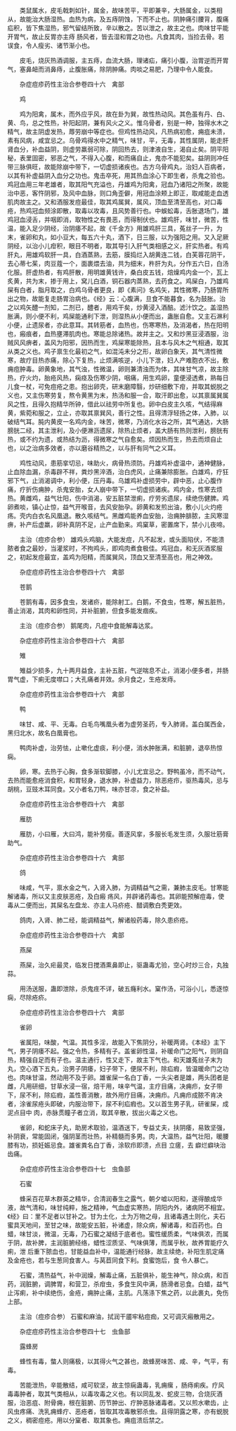 <!-- { "loadSidebar": true } -->
　　类鼠属水，皮毛戟刺如针，属金，故味苦平，平即兼辛，大肠属金，以类相从，故能治大肠湿热。血热为病，及五痔阴蚀，下而不止也。阴肿痛引腰背，腹痛疝积，皆下焦湿热，邪气留结所致，辛以散之。苦以泄之，故主之也。肉味甘平能开胃气，故止反胃亦主痔 肠风者，皆去湿和胃之功也。凡食其肉，当捡去骨。若误食，令人瘦劣、诸节渐小也。

　　皮毛，烧灰热酒调服，主五痔，血流大肠，理诸疝，痛引小腹，治胃逆而开胃气，塞鼻衄而消鼻痔，止腹胀痛，除阴肿痛。肉啖之易肥，乃理中令人能食。

　　杂症痘疹药性主治合参卷四十六　禽部

　　鸡

　　鸡为阳禽，属木，而外应乎风，故在卦为巽，故性热动风。其色虽有丹、白、黄、鸟，总之性热，补阳起阴，兼有风火之义。惟乌骨者，别是一种，独得水木之精气，故主阴虚发热，蓐劳崩中等症也。但鸡性热动风，凡热病初愈，痈疽未溃，素有风病，咸宜忌之。乌骨鸡得水中之精气，味甘，平，无毒，其性属阴，能走肝肾血分，补血益阴，则虚劳羸弱可除，阴回热去，则津液自生，渴自止矣。阴平阳秘，表里固密，邪恶之气，不得入心腹，和而痛自止，鬼亦不能犯矣。益阴则冲任带三脉俱旺，故能除崩中带下，一切虚损诸疾也。古方乌骨鸡丸，治妇人百病者，以其有补虚益阴入血分之功也。鬼击卒死，用其热血涂心下即生者，杀鬼之验也。鸡冠血用三年老雄者，取其阳气充溢也，丹雄鸡为阳禽，冠血乃诸阳之所聚，故能治中恶，客忤阴邪，及风中血脉，则口角歪僻，用冠血涂颊上即正，取咸能走血透肌肉故主之。又和酒服发痘最佳，取其鸡属巽，属风，顶血至清至高也，对口毒疮，热鸡冠血频涂即散，取毒以攻毒，且风势善行也。中蜈蚣毒，舌胀退场门，雄鸡冠血浸舌，并咽即消，取物性之有畏恶，而得制伏也。雄鸡肝，味甘，微苦，性温，能入足少阴经，治阴痿不起，故《千金方》用雄鸡肝三具，菟丝子一升，为末，雀卵和丸，如小豆大，每五六十丸，酒下，日三服，以为强阳之用。又入足厥阴经，以治小儿疳积，眼目不明者，取其导引入肝气类相感之义，肝实热者。有鸡肝丸，用雄鸡软肝一具，白酒蒸熟，去筋，膜捣烂入胡黄连二钱，白芙蓉花阴干，去心蒂七茱，肉豆蔻一个，面裹煨去油，共为细末，杵肝为丸，分作五六日，白汤化服。肝虚热者，有鸡肝散，用明雄黄钱许，桑白皮五钱，焙燥鸡内金一个，瓦上炙黄，共为末，掺于用上，窝儿白酒，铜石器内蒸熟，去药食之。鸡屎白，乃雄鸡屎有白者，脂月取之，白鸡乌骨者更良，即《素问》名鸡矢，其性微寒，乃肠胃所出之物，故能复走肠胃治病也。《经》云：心腹满，旦食不能暮食，名为鼓胀。治之以鸡矢醴一剂知，二剂已，醴者，用鸡干矣，炒黄浸入酒醅。滤汁饮之。盖湿热胀满，则小便不利，鸡屎能通利下泄，则湿热从小便而出，蛊胀自愈。又主石淋利小便，止遗尿者，亦此意耳。其转筋者，血热也，伤寒寒热，及消渴者，热在阳明也，瘢痕者，血热壅滞肌肉也。寒能总除诸热。故并主之。又和炒黑豆浸酒服，治贼风风痹者，盖风为阳邪，因热而生，鸡屎寒能除热，且本与风木之气相通，取其从类之义也。鸡子禀生化最初之气，如混沌未分之形，故卵白象天，其气清性微寒，故疗目热赤痛，除心下复热，止烦满咳逆，小儿下泄，妇人产难胞衣不出，敷痈痘肿毒。卵黄象地，其气浊，性微温，卵则兼清浊而为体，其味甘气凉，故主除热，疗火灼，胎疮风热，痫痉及伤寒少阴，咽痛，用生鸡卵，童便浸透煮，熟每日儿食一杖，可免痘疮之患。抱出卵壳，研末磨障翳，炒研细敷下疳，并取其蜕脱之义也，又主伤寒劳复，熬令黄黑为末，热汤和服一合，取汗即出愈，以其禀属巽属风之性，且得久抱精华所钟，借此以祛劳中所复也。卵中白皮主久咳，气结得麻黄，紫菀和服之，立止，亦取其禀巽风，善行之性。且得清浮轻扬之体，入肺，以破结气耳。肫内黄皮一名鸡内金，味苦，微寒，乃消化水谷之所，其气通达，大肠膀胱二经，其主泄利，及小便淋沥遗尿，除热止烦者，盖大肠有热则泄利，膀胱有热，或不约为遗，或热结为沥，得微寒之气自愈矣。烦因热而生，热去而烦自止也，以之治病多效者，亦以磨谷精热之，以与肝有同气之义耳。

　　鸡性动风，患筋挛切忌，味助火，病骨热须防。丹雄鸡补虚温中，通神健脉，止血除血漏，杀毒辟不祥，粪炒黑淬酒，治白虎风，止痛兼除膨胀。白雄鸡，疗狂邪下气，止消渴调中，利小便，压丹毒。乌雄鸡补虚损劳中，辟中恶，止心腹作痛，疗折伤痈肿，杀鬼安胎，女人崩中带下，一切虚损诸疾。鸡内金，性寒去烦热。黄雌鸡，益气壮阳，伤中消渴，安五脏禁泄痢，疗劳劣遗尿，续绝伤健脾。鸡卵煮啖，镇心止惊，益气开喉音，去风安胎孕。卵黄和发煎出油，敷小儿火灼疮疡。壳内白衣名风凰退。散久咳结气。黑雌鸡能养血安胎，治痈肿腓脓，主风寒湿痹，补产后虚羸，卵补真阴不足，止产血勤来。鸡窠草，密置席下，禁小儿夜啼。

　　主治（痘疹合参） 雄鸡头鸡脑，大能发痘，凡不起发，或头面陷伏，不能溃脓者食之最妙，当灌浆时，不拘鸡头，即鸡肉煮食极佳。鸡冠血，和无灰酒浆服之，初起发痘最宜，盖鸡为阳精，而属巽风，顶血又至清至高也，用之神效。

　　杂症痘疹药性主治合参卷四十六　禽部

　　苍鹅

　　苍鹅有毒，因多食虫，发诸疥，能除射工。白鹅，不食虫，性寒，解五脏热，善止消渴，其肉和卵性同，并补脏腑，但食多能发痼疾。

　　主治（痘疹合参） 鹅尾肉，凡痘中食能解毒达浆。

　　杂症痘疹药性主治合参卷四十六　禽部

　　雉

　　雉益少损多，九十两月益食，主补五脏，气逆喘息不止，消渴小便多者，并肠胃气虚，下痢无度噤口；大孔痛者并效。余月食之，生疮发痔。

　　杂症痘疹药性主治合参卷四十六　禽部

　　鸭

　　味甘、咸、平、无毒。白毛鸟嘴凰头者为虚劳圣药，专入肺肾。盖白属西金，黑归北水，故名白凰膏也。

　　鸭肉补虚，治劳怯，止嗽化虚痰，利小便，消水肿胀满，和脏腑，退卒热惊痫。

　　卵，寒。去热于心胸，食多渐软脚膝，小儿尤宜忌之。野鸭虽冷，而不动气，去热而能愈疮消食积，和胃轻身，退水肿，补虚益力，除恶疮疖，驱热毒风，忌与胡桃，豆豉木耳同食。又小者名刀鸭，味亦甘凉，食之补益。

　　杂症痘疹药性主治合参卷四十六　禽部

　　雁肪

　　雁肪，小曰雁，大曰鸿，能补劳瘦。善逐风挛，多服长毛发生须，久服壮筋膏助气。

　　杂症痘疹药性主治合参卷四十六　禽部

　　鸽

　　味咸，气平，禀水金之气，入肾入肺，为调精益气之需，兼肺主皮毛。甘寒能解诸毒，所以又主皮肤恶疮，及白瘢 疡风，并辟诸药毒也。其卵能预解痘毒，使毒从二便而出，其屎名左盘龙、亦主人马疥疮、醋调敷白秃更效。

　　鸽肉，入肾、肺二经，能调精益气，解诸般药毒，除久患疥疮。

　　杂症痘疹药性主治合参卷四十六　禽部

　　燕屎

　　燕屎，治久疟最灵，临发日搅酒熏鼻即止，驱蛊毒尤验，空心时炒三合，丸独蒜。

　　用汤送服，蛊即泄除，杀鬼疰不详，破五癃利水。窠作汤，可浴小儿，悉逐惊痫，尽除疮疥。

　　杂症痘疹药性主治合参卷四十六　禽部

　　雀卵

　　雀属阳，味酸，气温。其性多淫，故能入下焦阴分，补暖两肾。《本经》主下气，男子阴痿不起。强之令热，多精有子。盖雀卵性温，补暖命门之阳气，则阴自热，精强自足而有子也。温主通行，性又走下，故主下气也。和天雄菟丝子末为丸，空心酒下五丸，治男子阴痿，妇子带下，便尿不利，除疝瘕，皆温暖命门之功也。肉味甘温，然动用不及于卵。雄雀屎一名白丁香，一头尖者是雄，两头团者是雌，凡用研细，甘草水浸一宿，焙干用，味辛气温，主疗目痛，决痈疖，女子带下，尿不利，除疝瘕，盖性善消散，故外用疗目痛，决痈疖。凡痈疖成脓不肯决者，涂雀尿疮头即破，内服治带下，尿不利疝瘕也。又以首生男子乳，研雀屎，成泥点目中 肉，赤脉贯瞳子者立消，取其辛散，拔出火毒之义也。

　　雀卵，和蛇床子丸，助房术取验，温酒送下，专益丈夫，扶阴痿，易致坚强，补阴衰，常能固闭，强阴茎而壮热，补精髓而多男。肉，大温热，益气壮阳，暖腰膝有功，损妊娠忌食。雄雀粪名白丁香，涂软疖即溃，点目 立瘥，去 癖烂癖块治齿痛。

　　杂症痘疹药性主治合参卷四十七　虫鱼部

　　石蜜

　　蜂采百花草木群英之精华，合清润春生之露气，朝夕嘘以阳和，遂得酿成华液，故气清和，味甘纯粹，施之精神，气血虚实寒热，阴阳内外，诸病罔不相宜。《经》曰：里不足者以甘补之。甘为土化，土为万物之母，且诸毒遇土则化，夫石蜜具天地间，至甘之味，故能安五脏，补诸虚，除众病，解诸毒，和百药也。白蜡，味甘淡，微温，无毒，乃石蜜之凝结于底者也。蜜性缓质柔，气味俱浓，而属于阴，故补脾，主润脏腑经络，蜡性涩质坚、气味俱薄，而属乎秋，故养胃能疗久痢，泄 后重下脓血也，甘能益血补中，温能通行经脉，故主续绝，补阳生肌定痛及金疮也，若与生葱同食害人。与莴苣同食下利。食蜜饱后，食 令人暴亡。

　　石蜜，清热益气，补中润燥，解毒止痛，五脏俱补，能生神气，除众病，和百药，润脏腑，调脾胃，和营卫，杀疳虫，多食生风中满，肠滑者忌食。白蜡，益气止泻痢，补中续绝伤，金疮，痈肿止痛，主肌。凡荡涤下焦之药，以此裹丸，免伤上部。

　　主治（痘疹合参） 石蜜和麻油，拭润干靥牢粘痘痂，又可调灭瘢散用之。

　　杂症痘疹药性主治合参卷四十七　虫鱼部

　　露蜂房

　　蜂性有毒，螫人则痛极，以其得火气之甚也，故蜂房味苦、咸、辛，气平，有毒。

　　苦能泄热，辛能散结，咸可软坚，故主惊痫蛊毒，乳痈瘰 ，肠痔痢疾。疗风毒毒肿者，取其气类相从，以毒攻毒之义也。有以同乱发、蛇皮三物，合烧灰酒服，治恶疽、附骨痈，根在脏腑、历节肿出、疔肿恶脉诸毒者。又以煎水嗽齿，止风虫疼痛、洗乳痈蜂疔、恶疮者，皆取其攻毒散邪杀虫。且得阴露之寒，亦有蜕脱之义，稠密痘疮。用以分窠者、取其象也。痈疽溃后禁之。

